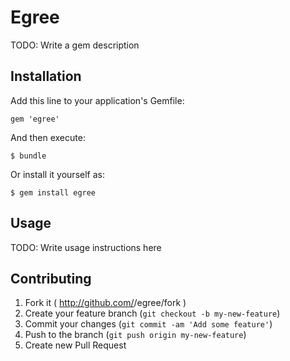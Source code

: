 # Egree

TODO: Write a gem description

## Installation

Add this line to your application's Gemfile:

    gem 'egree'

And then execute:

    $ bundle

Or install it yourself as:

    $ gem install egree

## Usage

TODO: Write usage instructions here

## Contributing

1. Fork it ( http://github.com/<my-github-username>/egree/fork )
2. Create your feature branch (`git checkout -b my-new-feature`)
3. Commit your changes (`git commit -am 'Add some feature'`)
4. Push to the branch (`git push origin my-new-feature`)
5. Create new Pull Request

